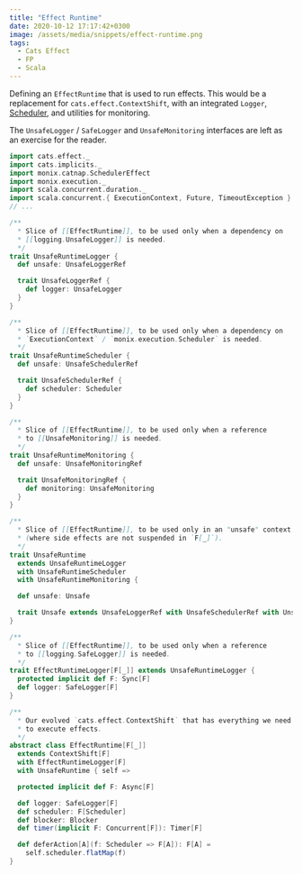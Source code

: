 ```yaml
---
title: "Effect Runtime"
date: 2020-10-12 17:17:42+0300
image: /assets/media/snippets/effect-runtime.png
tags:
  - Cats Effect
  - FP
  - Scala
---
```


Defining an `EffectRuntime` that is used to run effects. This would be a replacement for `cats.effect.ContextShift`, with an integrated `Logger`, [Scheduler](https://monix.io/docs/current/execution/scheduler.html), and utilities for monitoring.

The `UnsafeLogger` / `SafeLogger` and `UnsafeMonitoring` interfaces are left as an exercise for the reader.

```scala
import cats.effect._
import cats.implicits._
import monix.catnap.SchedulerEffect
import monix.execution._
import scala.concurrent.duration._
import scala.concurrent.{ ExecutionContext, Future, TimeoutException }
// ...

/**
  * Slice of [[EffectRuntime]], to be used only when a dependency on
  * [[logging.UnsafeLogger]] is needed.
  */
trait UnsafeRuntimeLogger {
  def unsafe: UnsafeLoggerRef

  trait UnsafeLoggerRef {
    def logger: UnsafeLogger
  }
}

/**
  * Slice of [[EffectRuntime]], to be used only when a dependency on
  * `ExecutionContext` / `monix.execution.Scheduler` is needed.
  */
trait UnsafeRuntimeScheduler {
  def unsafe: UnsafeSchedulerRef

  trait UnsafeSchedulerRef {
    def scheduler: Scheduler
  }
}

/**
  * Slice of [[EffectRuntime]], to be used only when a reference
  * to [[UnsafeMonitoring]] is needed.
  */
trait UnsafeRuntimeMonitoring {
  def unsafe: UnsafeMonitoringRef

  trait UnsafeMonitoringRef {
    def monitoring: UnsafeMonitoring
  }
}

/**
  * Slice of [[EffectRuntime]], to be used only in an "unsafe" context
  * (where side effects are not suspended in `F[_]`).
  */
trait UnsafeRuntime
  extends UnsafeRuntimeLogger
  with UnsafeRuntimeScheduler
  with UnsafeRuntimeMonitoring {

  def unsafe: Unsafe

  trait Unsafe extends UnsafeLoggerRef with UnsafeSchedulerRef with UnsafeMonitoringRef
}

/**
  * Slice of [[EffectRuntime]], to be used only when a reference
  * to [[logging.SafeLogger]] is needed.
  */
trait EffectRuntimeLogger[F[_]] extends UnsafeRuntimeLogger {
  protected implicit def F: Sync[F]
  def logger: SafeLogger[F]
}

/**
  * Our evolved `cats.effect.ContextShift` that has everything we need in it
  * to execute effects.
  */
abstract class EffectRuntime[F[_]]
  extends ContextShift[F]
  with EffectRuntimeLogger[F]
  with UnsafeRuntime { self =>

  protected implicit def F: Async[F]

  def logger: SafeLogger[F]
  def scheduler: F[Scheduler]
  def blocker: Blocker
  def timer(implicit F: Concurrent[F]): Timer[F]

  def deferAction[A](f: Scheduler => F[A]): F[A] =
    self.scheduler.flatMap(f)
}
```
